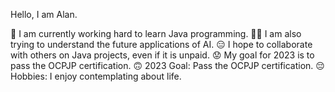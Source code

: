 Hello, I am Alan.

🤪 I am currently working hard to learn Java programming.
😵‍💫 I am also trying to understand the future applications of AI.
😑 I hope to collaborate with others on Java projects, even if it is unpaid.
😟 My goal for 2023 is to pass the OCPJP certification.
🙃 2023 Goal: Pass the OCPJP certification.
😔 Hobbies: I enjoy contemplating about life.